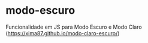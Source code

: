 # modo-escuro
Funcionalidade em JS para Modo Escuro e Modo Claro (https://xima87.github.io/modo-claro-escuro/)
